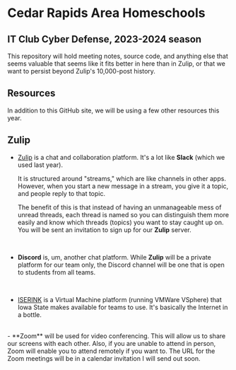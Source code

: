 # Cedar Rapids Area Homeschools

## IT Club Cyber Defense, 2023-2024 season

This repository will hold meeting notes, source code, and anything else that seems valuable that seems like it fits better in here than in Zulip, or that we want to persist beyond Zulip's 10,000-post history.

## Resources

In addition to this GitHub site, we will be using a few other resources this year.

## Zulip

- [Zulip](https://cyberdefense.zulipchat.com) is a chat and collaboration platform. It's a lot like **Slack** (which we used last year).

  It is structured around "streams," which are like channels in other apps. However, when you start a new message in a stream, you give it a topic, and people reply to that topic.

  The benefit of this is that instead of having an unmanageable mess of unread threads, each thread is named so you can distinguish them more easily and know which threads (topics) you want to stay caught up on. You will be sent an invitation to sign up for our **Zulip** server.
<!-- markdownlint-disable MD033 -->
<br/>

- **Discord** is, um, another chat platform. While **Zulip** will be a private platform for our team only, the Discord channel will be one that is open to students from all teams.

<br/>

- [ISERINK](https://iseage2.iseage.org) is a Virtual Machine platform (running VMWare VSphere) that Iowa State makes available for teams to use. It's basically the Internet in a bottle.

<br/>
<!-- markdownlint-enable MD033 -->
- **Zoom** will be used for video conferencing. This will allow us to share our screens with each other. Also, if you are unable to attend in person, Zoom will enable you to attend remotely if you want to. The URL for the Zoom meetings will be in a calendar invitation I will send out soon.
